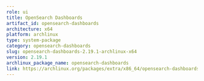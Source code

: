 ```yaml
---
role: ui
title: OpenSearch Dashboards
artifact_id: opensearch-dashboards
architecture: x64
platform: archlinux
type: system-package
category: opensearch-dashboards
slug: opensearch-dashboards-2.19.1-archlinux-x64
version: 2.19.1
archlinux_package_name: opensearch-dashboards
link: https://archlinux.org/packages/extra/x86_64/opensearch-dashboards/
---
```

